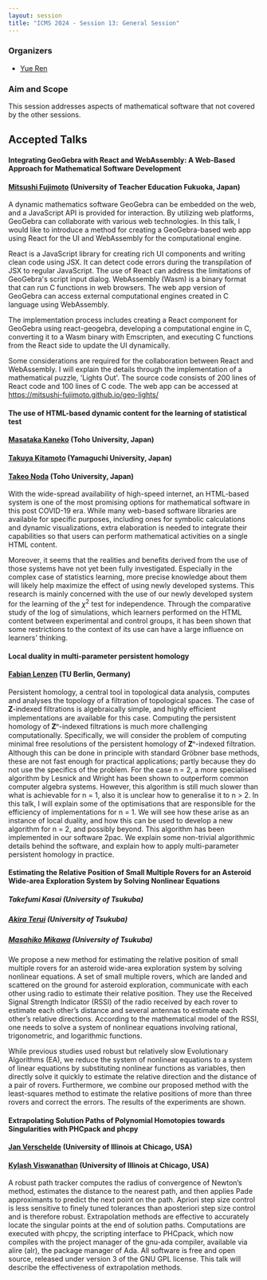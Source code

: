 ```yaml
---
layout: session
title: "ICMS 2024 - Session 13: General Session"
---
```

### Organizers
   * [Yue Ren](https://yueren.de)<br/>

### Aim and Scope
This session addresses aspects of mathematical software that not covered by the other sessions.

## Accepted Talks

#### Integrating GeoGebra with React and WebAssembly: A Web-Based Approach for Mathematical Software Development
#### [Mitsushi Fujimoto](mailto:fujimoto@fukuoka-edu.ac.jp) (University of Teacher Education Fukuoka, Japan)

A dynamic mathematics software GeoGebra can be embedded on the web, and a
JavaScript API is provided for interaction. By utilizing web platforms, GeoGebra
can collaborate with various web technologies. In this talk, I would like to
introduce a method for creating a GeoGebra-based web app using React for the UI
and WebAssembly for the computational engine.

React is a JavaScript library for creating rich UI components and writing clean
code using JSX. It can detect code errors during the transpilation of JSX to
regular JavaScript. The use of React can address the limitations of GeoGebra's
script input dialog. WebAssembly (Wasm) is a binary format that can run C
functions in web browsers. The web app version of GeoGebra can access external
computational engines created in C language using WebAssembly.

The implementation process includes creating a React component for GeoGebra
using react-geogebra, developing a computational engine in C, converting it to a
Wasm binary with Emscripten, and executing C functions from the React side to
update the UI dynamically.

Some considerations are required for the collaboration between React and
WebAssembly. I will explain the details through the implementation of a
mathematical puzzle, 'Lights Out'. The source code consists of 200 lines of
React code and 100 lines of C code. The web app can be accessed at
https://mitsushi-fujimoto.github.io/geo-lights/


#### The use of HTML-based dynamic content for the learning of statistical test
#### [Masataka Kaneko](mailto:masataka.kaneko@phar.toho-u.ac.jp) (Toho University, Japan)
#### [Takuya Kitamoto](mailto:kitamoto@yamaguchi-u.ac.jp) (Yamaguchi University, Japan)
#### [Takeo Noda](mailto:noda@c.sci.toho-u.ac.jp) (Toho University, Japan)

With the wide-spread availability of high-speed internet,
an HTML-based system is one of the most promising options
for mathematical software in this post COVID-19 era.
While many web-based software libraries are available
for specific purposes, including ones for symbolic calculations
and dynamic visualizations, extra elaboration is needed
to integrate their capabilities so that users can perform
mathematical activities on a single HTML content.

Moreover, it seems that the realities and benefits derived from
the use of those systems have not yet been fully investigated.
Especially in the complex case of statistics learning, more precise
knowledge about them will likely help maximize the effect of
using newly developed systems. This research is mainly concerned
with the use of our newly developed system for the learning
of the $\chi^2$ test for independence.
Through the comparative study of the log of simulations,
which learners performed on the HTML content between
experimental and control groups, it has been shown that
some restrictions to the context of its use can have
a large influence on learners' thinking.


#### Local duality in multi-parameter persistent homology
#### [Fabian Lenzen](mailto:fabian.lenzen@tu-berlin.de) (TU Berlin, Germany)

Persistent homology, a central tool in topological data analysis, computes and analyses the topology of a filtration of topological spaces. The case of 𝐙-indexed filtrations is algebraically simple, and highly efficient implementations are available for this case. Computing the persistent homology of 𝐙ⁿ-indexed filtrations is much more challenging computationally. Specifically, we will consider the problem of computing minimal free resolutions of the persistent homology of 𝐙ⁿ-indexed filtration. Although this can be done in principle with standard Gröbner base methods, these are not fast enough for practical applications; partly because they do not use the specifics of the problem. For the case n = 2, a more specialised algorithm by Lesnick and Wright has been shown to outperform common computer algebra systems. However, this algorithm is still much slower than what is achievable for n = 1, also it is unclear how to generalise it to n > 2. In this talk, I will explain some of the optimisations that are responsible for the efficiency of implementations for n = 1. We will see how these arise as an instance of local duality, and how this can be used to develop a new algorithm for n = 2, and possibly beyond. This algorithm has been implemented in our software 2pac. We explain some non-trivial algorithmic details behind the software, and explain how to apply multi-parameter persistent homology in practice.


#### Estimating the Relative Position of Small Multiple Rovers for an Asteroid Wide-area Exploration System by Solving Nonlinear Equations


##### Takefumi Kasai (University of Tsukuba)
##### [Akira Terui](https://researchmap.jp/aterui) (University of Tsukuba)
##### [Masahiko Mikawa](https://mikawalab.org/) (University of Tsukuba)

We propose a new method for estimating the relative position of small multiple rovers for an asteroid wide-area exploration system by solving nonlinear equations. A set of small multiple rovers, which are landed and scattered on the ground for asteroid exploration, communicate with each other using radio to estimate their relative position. They use the Received Signal Strength Indicator (RSSI) of the radio received by each rover to estimate each other’s distance and several antennas to estimate each other’s relative directions. According to the mathematical model of the RSSI, one needs to solve a system of nonlinear equations involving rational, trigonometric, and logarithmic functions.

While previous studies used robust but relatively slow Evolutionary Algorithms (EA), we reduce the system of nonlinear equations to a system of linear equations by substituting nonlinear functions as variables, then directly solve it quickly to estimate the relative direction and the distance of a pair of rovers. Furthermore, we combine our proposed method with the least-squares method to estimate the relative positions of more than three rovers and correct the errors. The results of the experiments are shown.


#### Extrapolating Solution Paths of Polynomial Homotopies towards Singularities with PHCpack and phcpy
#### [Jan Verschelde](https://homepages.math.uic.edu/~jan/) (University of Illinois at Chicago, USA)
#### [Kylash Viswanathan](mailto:kviswa5@uic.edu) (University of Illinois at Chicago, USA)


A robust path tracker computes the radius of convergence of Newton’s method, estimates the distance to the nearest path, and then applies Pade approximants to predict the next point on the path. Apriori step size control is less sensitive to finely tuned tolerances than aposteriori step size control and is therefore robust. Extrapolation methods are effective to accurately locate the singular points at the end of solution paths. Computations are executed with phcpy, the scripting interface to PHCpack, which now compiles with the project manager of the gnu-ada compiler, available via alire (alr), the package manager of Ada. All software is free and open source, released under version 3 of the GNU GPL license. This talk will describe the effectiveness of extrapolation methods.
